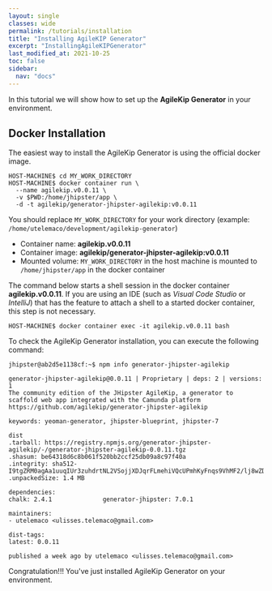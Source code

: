 ```yaml
---
layout: single
classes: wide
permalink: /tutorials/installation
title: "Installing AgileKIP Generator"
excerpt: "InstallingAgileKIPGenerator"
last_modified_at: 2021-10-25
toc: false
sidebar:
  nav: "docs"
---
```


In this tutorial we will show how to set up the **AgileKip Generator** in your environment.

## Docker Installation 

The easiest way to install the AgileKip Generator is using the official docker image. 

```
HOST-MACHINE$ cd MY_WORK_DIRECTORY
HOST-MACHINE$ docker container run \
  --name agilekip.v0.0.11 \
  -v $PWD:/home/jhipster/app \
  -d -t agilekip/generator-jhipster-agilekip:v0.0.11
```

You should replace `MY_WORK_DIRECTORY` for your work directory (example: `/home/utelemaco/development/agilekip-generator`)

* Container name: **agilekip.v0.0.11**
* Container image: **agilekip/generator-jhipster-agilekip:v0.0.11**
* Mounted volume: `MY_WORK_DIRECTORY` in the host machine is mounted to `/home/jhipster/app` in the docker container


The command below starts a shell session in the docker container **agilekip.v0.0.11**. 
If you are using an IDE (such as *Visual Code Studio* or *IntelliJ*) that has the feature to attach a shell to a started docker container, this step is not necessary.

    HOST-MACHINE$ docker container exec -it agilekip.v0.0.11 bash

To check the AgileKip Generator installation, you can execute the following command: 

```
jhipster@ab2d5e1138cf:~$ npm info generator-jhipster-agilekip

generator-jhipster-agilekip@0.0.11 | Proprietary | deps: 2 | versions: 1
The community edition of the JHipster AgileKip, a generator to scaffold web app integrated with the Camunda platform
https://github.com/agilekip/generator-jhipster-agilekip

keywords: yeoman-generator, jhipster-blueprint, jhipster-7

dist
.tarball: https://registry.npmjs.org/generator-jhipster-agilekip/-/generator-jhipster-agilekip-0.0.11.tgz
.shasum: be64318d6c8b061f520bb2ccf25db09a8c97f40a
.integrity: sha512-I9tgZRM0agAa1uuqIUr3zuhdrtNL2VSojjXDJqrFLmehiVQcUPmhKyFnqs9VhMF2/lj8wZDcTVkbjcj678kPHQ==
.unpackedSize: 1.4 MB

dependencies:
chalk: 2.4.1              generator-jhipster: 7.0.1 

maintainers:
- utelemaco <ulisses.telemaco@gmail.com>

dist-tags:
latest: 0.0.11  

published a week ago by utelemaco <ulisses.telemaco@gmail.com>
```

Congratulation!!! You've just installed AgileKip Generator on your environment.



    
